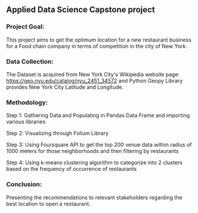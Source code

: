 ##  Applied Data Science Capstone project

### Project Goal:
This project aims to get the optimum location for a new restaurant business for a Food chain company in terms of competition in the city of New York. 

### Data Collection:
The Dataset is acquired from New York City's Wikipedia website page: https://geo.nyu.edu/catalog/nyu_2451_34572
and Python Geopy Library provides New York City Latitude and Longitude.

### Methodology:

Step 1:  Gathering Data and Populating in Pandas Data Frame and importing various libraries

Step 2:  Visualizing through Folium Library 

Step 3:  Using Foursquare API to get the top 200 venue data within radius of 1000 meters for those neighborhoods and then filtering by restaurants

Step 4:  Using k-means clustering algorithm to categorize into 2 clusters based on the frequency of occurrence of restaurants 

### Conclusion:
Presenting the recommendations to relevant stakeholders regarding the best location to open a restaurant.
